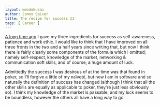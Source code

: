 ```yaml
---
layout: mendokusai
author: Jonny Spicer
title: The recipe for success II
tags: [ Career ]
---
```

[A long time ago](/mendokusai/2017/10/27/the-recipe-for-success) I gave my three ingredients for success as
self-awareness, patience and work ethic. I would like to think that I have improved on all three fronts in
the two and a half years since writing that, but now I think there is fairly clearly some components of the
formula which I omitted; namely self-respect, knowledge of the market, networking & communication soft skills,
and of course, a huge amount of luck.

Admittedly the success I was desirous of at the time was that found in poker, so I'll forgive a little of my
naïveté, but now I am in software and so naturally the definition of success has changed (although I think
that all the other skills are equally as applicable to poker, they're just less obviously so). I think my
knowledge of the market is passable, and my luck seems to be boundless, however the others all have a long
way to go.
